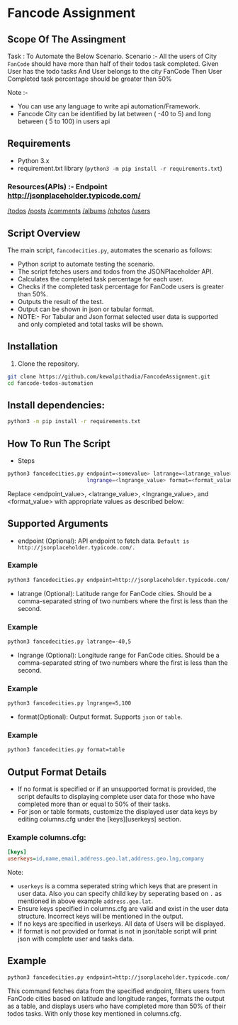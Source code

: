 Fancode Assignment
=====

## Scope Of The Assingment

Task : To Automate the Below Scenario.
Scenario :- All the users of City `FanCode` should have more than half of their todos task completed.
Given User has the todo tasks
And User belongs to the city FanCode
Then User Completed task percentage should be greater than 50%

Note :-
- You can use any language to write api automation/Framework.
- Fancode City can be identified by lat between ( -40 to 5) and long between ( 5 to 100) in users api

## Requirements
- Python 3.x
- requirement.txt library (`python3 -m pip install -r requirements.txt`)

### Resources(APIs) :- Endpoint http://jsonplaceholder.typicode.com/ 
[/todos](http://jsonplaceholder.typicode.com/todos)
[/posts](http://jsonplaceholder.typicode.com/posts)
[/comments](http://jsonplaceholder.typicode.com/comments)
[/albums](http://jsonplaceholder.typicode.com/albums)
[/photos](http://jsonplaceholder.typicode.com/photos)
[/users](http://jsonplaceholder.typicode.com/users)



## Script Overview
The main script, `fancodecities.py`, automates the scenario as follows:
- Python script to automate testing the scenario.
- The script fetches users and todos from the JSONPlaceholder API.
- Calculates the completed task percentage for each user.
- Checks if the completed task percentage for FanCode users is greater than 50%.
- Outputs the result of the test.
- Output can be shown in json or tabular format.
- NOTE:- For Tabular and Json format selected user data is supported and 
         only completed and total tasks will be shown.

## Installation
1. Clone the repository.
```bash
git clone https://github.com/kewalpithadia/FancodeAssignment.git
cd fancode-todos-automation
````

## Install dependencies:
```bash
python3 -m pip install -r requirements.txt
```

## How To Run The Script
- Steps
```bash
python3 fancodecities.py endpoint=<somevalue> latrange=<latrange_value> 
                         lngrange=<lngrange_value> format=<format_value>
```
Replace <endpoint_value>, <latrange_value>, <lngrange_value>, and \
<format_value> with appropriate values as described below:
## Supported Arguments
- endpoint (Optional): API endpoint to fetch data. 
  `Default is http://jsonplaceholder.typicode.com/.`
### Example
```bash
python3 fancodecities.py endpoint=http://jsonplaceholder.typicode.com/
```
- latrange (Optional): Latitude range for FanCode cities. Should be a comma-separated string of two numbers 
                       where the first is less than the second.
### Example
```bash
python3 fancodecities.py latrange=-40,5
```

- lngrange (Optional): Longitude range for FanCode cities. Should be a comma-separated string of two numbers 
                       where the first is less than the second.
### Example
```bash
python3 fancodecities.py lngrange=5,100
```

- format(Optional): Output format. Supports `json` or `table`.
### Example
```bash
python3 fancodecities.py format=table
```

## Output Format Details
- If no format is specified or if an unsupported format is provided, the script defaults to displaying complete user data for those who have completed more than or equal to 50% of their tasks.
- For json or table formats, customize the displayed user data keys by editing columns.cfg under the [keys][userkeys] section.
### Example columns.cfg:
```cfg
[keys]
userkeys=id,name,email,address.geo.lat,address.geo.lng,company
```
Note:
- `userkeys` is a comma seperated string which keys that are present in user data. Also you can specify child key by seperating based on `.` as mentioned in above example `address.geo.lat`.
- Ensure keys specified in columns.cfg are valid and exist in the user data structure.
Incorrect keys will be mentioned in the output.
- If no keys are specified in userkeys. All data of Users will be displayed.
- If format is not provided or format is not in json/table script will print json with complete user and tasks data.

## Example
```bash
python3 fancodecities.py endpoint=http://jsonplaceholder.typicode.com/ latrange=-40,5 lngrange=5,100 format=table
```
This command fetches data from the specified endpoint, filters users from FanCode cities based on latitude and longitude ranges, formats the output as a table, and displays users who have completed more than 50% of their todos tasks. With only those key mentioned in columns.cfg.
